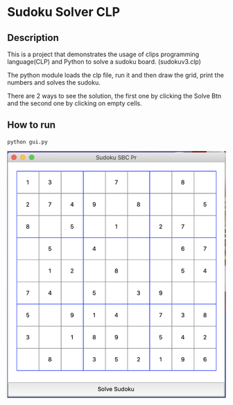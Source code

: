 # Sudoku Solver CLP

## Description

This is a project that demonstrates  the usage of clips programming language(CLP) and Python to solve a sudoku board. (sudokuv3.clp)

The python module loads the clp file, run it and then draw the grid, print the numbers and solves the sudoku.

There are 2 ways to see the solution, the first one by clicking the Solve Btn and the second one by clicking on empty cells.


## How to run

```
python gui.py
```

![demo](./docs/img.png)
